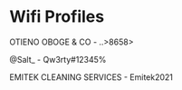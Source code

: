 # Wifi Profiles

OTIENO OBOGE & CO - ..>8658>

@Salt_ - Qw3rty#12345%

EMITEK CLEANING SERVICES - Emitek2021
